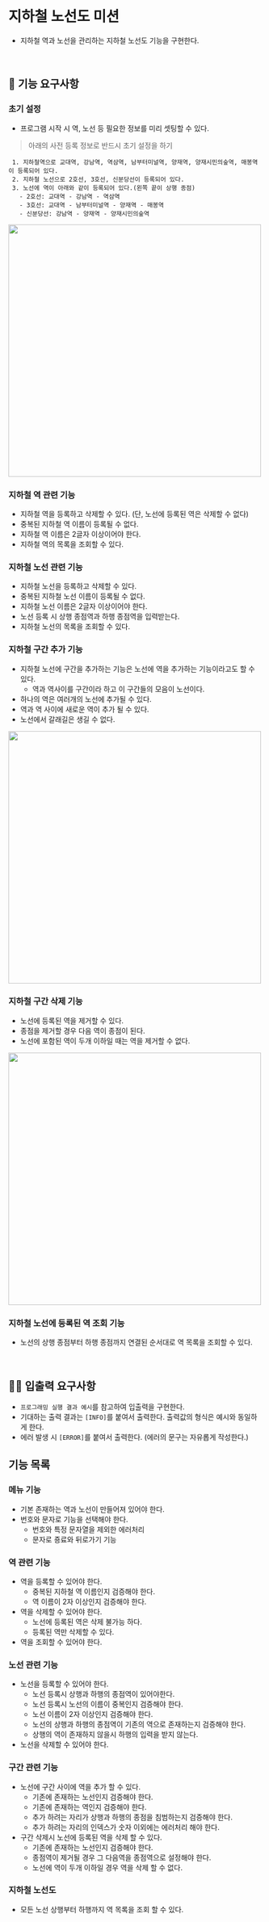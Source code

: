 # 지하철 노선도 미션
- 지하철 역과 노선을 관리하는 지하철 노선도 기능을 구현한다.

<br>

## 🚀 기능 요구사항

### 초기 설정 
- 프로그램 시작 시 역, 노선 등 필요한 정보를 미리 셋팅할 수 있다.

> 아래의 사전 등록 정보로 반드시 초기 설정을 하기
>
```
 1. 지하철역으로 교대역, 강남역, 역삼역, 남부터미널역, 양재역, 양재시민의숲역, 매봉역이 등록되어 있다.
 2. 지하철 노선으로 2호선, 3호선, 신분당선이 등록되어 있다.
 3. 노선에 역이 아래와 같이 등록되어 있다.(왼쪽 끝이 상행 종점)
   - 2호선: 교대역 - 강남역 - 역삼역
   - 3호선: 교대역 - 남부터미널역 - 양재역 - 매봉역
   - 신분당선: 강남역 - 양재역 - 양재시민의숲역
 ```

<img src="image/domain.png" width="500">
  
### 지하철 역 관련 기능
- 지하철 역을 등록하고 삭제할 수 있다. (단, 노선에 등록된 역은 삭제할 수 없다)
- 중복된 지하철 역 이름이 등록될 수 없다.
- 지하철 역 이름은 2글자 이상이어야 한다.
- 지하철 역의 목록을 조회할 수 있다.

### 지하철 노선 관련 기능
- 지하철 노선을 등록하고 삭제할 수 있다.
- 중복된 지하철 노선 이름이 등록될 수 없다.
- 지하철 노선 이름은 2글자 이상이어야 한다.
- 노선 등록 시 상행 종점역과 하행 종점역을 입력받는다. 
- 지하철 노선의 목록을 조회할 수 있다.

### 지하철 구간 추가 기능
- 지하철 노선에 구간을 추가하는 기능은 노선에 역을 추가하는 기능이라고도 할 수 있다.
  - 역과 역사이를 구간이라 하고 이 구간들의 모음이 노선이다.  
- 하나의 역은 여러개의 노선에 추가될 수 있다.
- 역과 역 사이에 새로운 역이 추가 될 수 있다.
- 노선에서 갈래길은 생길 수 없다.

<img src="image/section1.png" width="500">

### 지하철 구간 삭제 기능
- 노선에 등록된 역을 제거할 수 있다.
- 종점을 제거할 경우 다음 역이 종점이 된다.
- 노선에 포함된 역이 두개 이하일 때는 역을 제거할 수 없다.

<img src="image/section2.png" width="500">

### 지하철 노선에 등록된 역 조회 기능
- 노선의 상행 종점부터 하행 종점까지 연결된 순서대로 역 목록을 조회할 수 있다.

<br>

## ✍🏻 입출력 요구사항
- `프로그래밍 실행 결과 예시`를 참고하여 입출력을 구현한다.
- 기대하는 출력 결과는 `[INFO]`를 붙여서 출력한다. 출력값의 형식은 예시와 동일하게 한다.
- 에러 발생 시 `[ERROR]`를 붙여서 출력한다. (에러의 문구는 자유롭게 작성한다.)

## 기능 목록
### 메뉴 기능
- 기본 존재하는 역과 노선이 만들어져 있어야 한다.
- 번호와 문자로 기능을 선택해야 한다.
  - 번호와 특정 문자열을 제외한 에러처리
  - 문자로 죵료와 뒤로가기 기능
### 역 관련 기능  
- 역을 등록할 수 있어야 한다.
  - 중복된 지하철 역 이름인지 검증해야 한다.
  - 역 이름이 2자 이상인지 검증해야 한다.
- 역을 삭제할 수 있어야 한다.
  - 노선에 등록된 역은 삭제 불가능 하다.
  - 등록된 역만 삭제할 수 있다.
- 역을 조회할 수 있어야 한다.
### 노선 관련 기능
- 노선을 등록할 수 있어야 한다.
  - 노선 등록시 상행과 하행의 종점역이 있어야한다.
  - 노선 등록시 노선의 이름이 중복인지 검증해야 한다.
  - 노선 이름이 2자 이상인지 검증해야 한다.
  - 노선의 상행과 하행의 종점역이 기존의 역으로 존재하는지 검증해야 한다.
  - 상행의 역이 존재하지 않을시 하행의 입력을 받지 않는다. 
- 노선을 삭제할 수 있어야 한다.
### 구간 관련 기능
- 노선에 구간 사이에 역을 추가 할 수 있다.
  - 기존에 존재하는 노선인지 검증해야 한다.
  - 기존에 존재하는 역인지 검증해야 한다.
  - 추가 하려는 자리가 상행과 하행의 종점을 침범하는지 검증해야 한다.
  - 추가 하려는 자리의 인덱스가 숫자 이외에는 에러처리 해야 한다.
- 구간 삭제시 노선에 등록된 역을 삭제 할 수 있다.
  - 기존에 존재하는 노선인지 검증해야 한다.
  - 종점역이 제거될 경우 그 다음역을 종점역으로 설정해야 한다.
  - 노선에 역이 두개 이하일 경우 역을 삭제 할 수 없다.
### 지하철 노선도
-  모든 노선 상행부터 하행까지 역 목록을 조회 할 수 있다.
